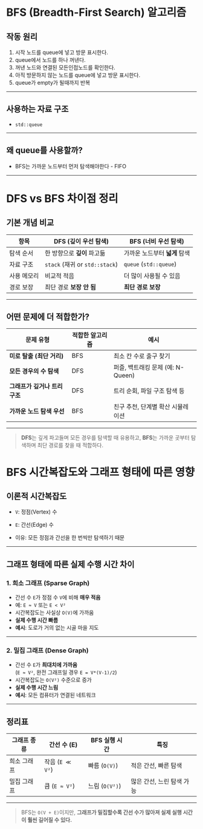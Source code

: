 # BFS (Breadth-First Search) 알고리즘

## 작동 원리

1. 시작 노드를 queue에 넣고 방문 표시한다.
2. queue에서 노드를 하나 꺼낸다.
3. 꺼낸 노드와 연결된 모든인접노드를 확인한다.
4. 아직 방문하지 않는 노드를 queue에 넣고 방문 표시한다.
5. queue가 empty가 될때까지 반복

---

## 사용하는 자료 구조

- `std::queue`

---

## 왜 queue를 사용할까?

- BFS는 가까운 노드부터 먼저 탐색해야한다 - FIFO

---

# DFS vs BFS 차이점 정리

## 기본 개념 비교

| 항목        | DFS (깊이 우선 탐색)           | BFS (너비 우선 탐색)          |
| ----------- | ------------------------------ | ----------------------------- |
| 탐색 순서   | 한 방향으로 **깊이** 파고듦    | 가까운 노드부터 **넓게** 탐색 |
| 자료 구조   | `stack` (재귀 or `std::stack`) | `queue` (`std::queue`)        |
| 사용 메모리 | 비교적 적음                    | 더 많이 사용될 수 있음        |
| 경로 보장   | 최단 경로 **보장 안 됨**       | **최단 경로 보장**            |

---

## 어떤 문제에 더 적합한가?

| 문제 유형                     | 적합한 알고리즘 | 예시                              |
| ----------------------------- | --------------- | --------------------------------- |
| **미로 탈출 (최단 거리)**     | BFS             | 최소 칸 수로 출구 찾기            |
| **모든 경우의 수 탐색**       | DFS             | 퍼즐, 백트래킹 문제 (예: N-Queen) |
| **그래프가 깊거나 트리 구조** | DFS             | 트리 순회, 파일 구조 탐색 등      |
| **가까운 노드 탐색 우선**     | BFS             | 친구 추천, 단계별 확산 시뮬레이션 |

---

> **DFS**는 깊게 파고들며 모든 경우를 탐색할 때 유용하고, **BFS**는 가까운 곳부터 탐색하며 최단 경로를 찾을 때 적합하다.

# BFS 시간복잡도와 그래프 형태에 따른 영향

## 이론적 시간복잡도

- `V`: 정점(Vertex) 수
- `E`: 간선(Edge) 수

- 이유: 모든 정점과 간선을 한 번씩만 탐색하기 때문

---

## 그래프 형태에 따른 실제 수행 시간 차이

### 1. 희소 그래프 (Sparse Graph)

- 간선 수 `E`가 정점 수 `V`에 비해 **매우 적음**
- 예: `E ≈ V` 또는 `E < V²`
- 시간복잡도는 사실상 `O(V)`에 가까움
- **실제 수행 시간 빠름**
- **예시**: 도로가 거의 없는 시골 마을 지도

---

### 2. 밀집 그래프 (Dense Graph)

- 간선 수 `E`가 **최대치에 가까움**  
  (`E ≈ V²`, 완전 그래프일 경우 `E = V*(V-1)/2`)
- 시간복잡도는 `O(V²)` 수준으로 증가
- **실제 수행 시간 느림**
- **예시**: 모든 컴퓨터가 연결된 네트워크

---

## 정리표

| 그래프 종류 | 간선 수 (E)     | BFS 실행 시간  | 특징                      |
| ----------- | --------------- | -------------- | ------------------------- |
| 희소 그래프 | 작음 (`E ≪ V²`) | 빠름 (`O(V)`)  | 적은 간선, 빠른 탐색      |
| 밀집 그래프 | 큼 (`E ≈ V²`)   | 느림 (`O(V²)`) | 많은 간선, 느린 탐색 가능 |

---

> BFS는 `O(V + E)`이지만, **그래프가 밀집할수록 간선 수가 많아져 실제 실행 시간이 훨씬 길어질 수 있다.**
